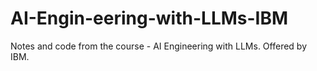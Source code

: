# AI-Engin-eering-with-LLMs-IBM
Notes and code from the course - AI Engineering with LLMs. Offered by IBM.
